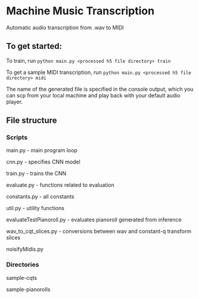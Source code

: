 # Machine Music Transcription

Automatic audio transcription from .wav to MIDI

## To get started:

To train, run `python main.py <processed h5 file directory> train`

To get a sample MIDI transcription, run `python main.py <processed h5 file directory> midi`

The name of the generated file is specified in the console output, which you can scp from your local machine and play back with your default audio player.

## File structure

### Scripts
main.py - main program loop

cnn.py - specifies CNN model

train.py - trains the CNN

evaluate.py - functions related to evaluation

constants.py - all constants 

util.py - utility functions

evaluateTestPianoroll.py - evaluates pianoroll generated from inference

wav_to_cqt_slices.py - conversions between wav and constant-q transform slices

noisifyMidis.py

### Directories
sample-cqts

sample-pianorolls
